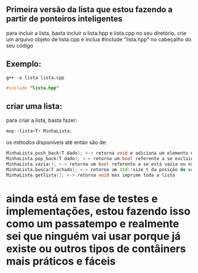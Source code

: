 ## Primeira versão da lista que estou fazendo a partir de ponteiros inteligentes

para incluir a lista, basta incluir o lista.hpp e lista.cpp no seu diretório, crie um arquivo objeto de lista.cpp e inclua #include "lista.hpp" no cabeçalho do seu código

## Exemplo:

```g++ -o lista lista.cpp```

```c++
#include "lista.hpp"
```

## criar uma lista: 

para criar a lista, basta fazer:

```c++
mop::lista<T> MinhaLista;
```
os métodos disponíveis até então são de:

```c++
MinhaLista.push_back(T dado); <-> retorna void e adiciona um elemento no final da lista
MinhaLista.pop_back(T dado); <-> retorna um bool referente a se excluiu o elemento procurado (pop_back deveria ser o nome para excluir o último, no proximo commit eu arrumo)
MinhaLista.vazia(); <-> retorna um bool referente a se está vazia ou não 
MinhaLista.busca(T achado); <-> retorna um std::size_t da posição do valor procurado
MinhaLista.getlista(); <-> retorna void mas imprime toda a lista
```

# ainda está em fase de testes e implementações, estou fazendo isso como um passatempo e realmente sei que ninguém vai usar porque já existe <vector> ou outros tipos de contâiners mais práticos e fáceis
